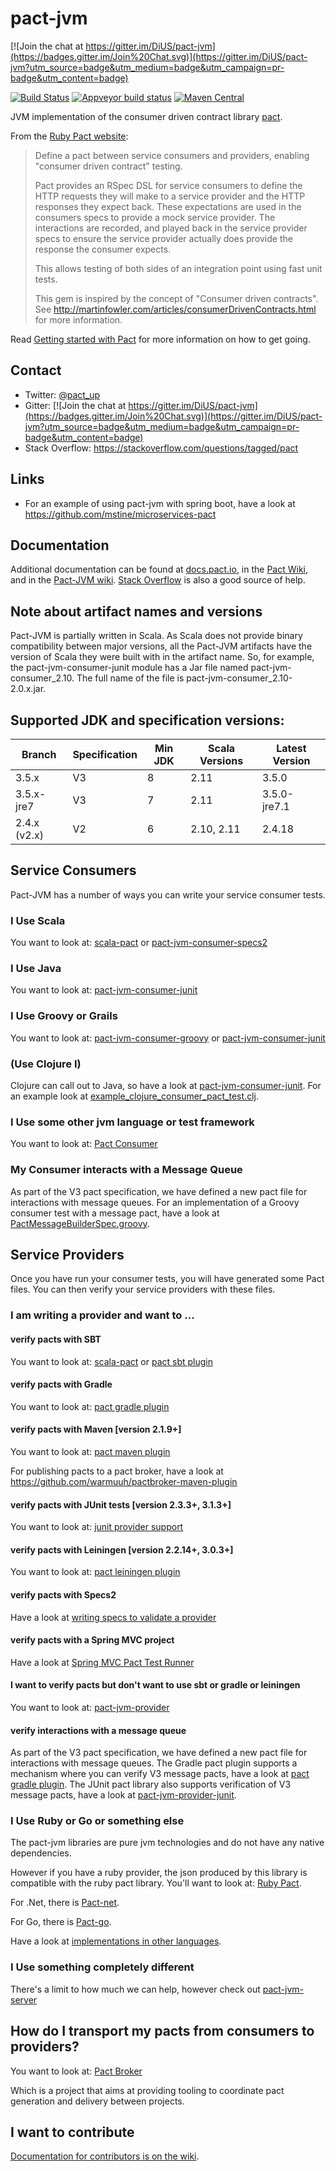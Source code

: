 pact-jvm
========

[![Join the chat at https://gitter.im/DiUS/pact-jvm](https://badges.gitter.im/Join%20Chat.svg)](https://gitter.im/DiUS/pact-jvm?utm_source=badge&utm_medium=badge&utm_campaign=pr-badge&utm_content=badge)

[![Build Status](https://travis-ci.org/DiUS/pact-jvm.svg?branch=master)](https://travis-ci.org/DiUS/pact-jvm)
[![Appveyor build status](https://ci.appveyor.com/api/projects/status/172049m2sa57takc?svg=true)](https://ci.appveyor.com/project/uglyog/pact-jvm)
[![Maven Central](https://maven-badges.herokuapp.com/maven-central/au.com.dius/pact-jvm-consumer_2.11/badge.svg?style=flat)](https://maven-badges.herokuapp.com/maven-central/au.com.dius/pact-jvm-consumer_2.11)

JVM implementation of the consumer driven contract library [pact](https://github.com/bethesque/pact_specification).

From the [Ruby Pact website](https://github.com/realestate-com-au/pact):

> Define a pact between service consumers and providers, enabling "consumer driven contract" testing.
>
>Pact provides an RSpec DSL for service consumers to define the HTTP requests they will make to a service provider and the HTTP responses they expect back. 
>These expectations are used in the consumers specs to provide a mock service provider. The interactions are recorded, and played back in the service provider 
>specs to ensure the service provider actually does provide the response the consumer expects.
>
>This allows testing of both sides of an integration point using fast unit tests.
>
>This gem is inspired by the concept of "Consumer driven contracts". See http://martinfowler.com/articles/consumerDrivenContracts.html for more information.


Read [Getting started with Pact](http://dius.com.au/2016/02/03/microservices-pact/) for more information on
how to get going.


## Contact

* Twitter: [@pact_up](https://twitter.com/pact_up)
* Gitter: [![Join the chat at https://gitter.im/DiUS/pact-jvm](https://badges.gitter.im/Join%20Chat.svg)](https://gitter.im/DiUS/pact-jvm?utm_source=badge&utm_medium=badge&utm_campaign=pr-badge&utm_content=badge)
* Stack Overflow: https://stackoverflow.com/questions/tagged/pact

## Links

* For an example of using pact-jvm with spring boot, have a look at https://github.com/mstine/microservices-pact

## Documentation

Additional documentation can be found at [docs.pact.io](http://docs.pact.io), in the [Pact Wiki](https://github.com/realestate-com-au/pact/wiki),
and in the [Pact-JVM wiki](https://github.com/DiUS/pact-jvm/wiki). [Stack Overflow](https://stackoverflow.com/questions/tagged/pact) is also a good source of help.

## Note about artifact names and versions

Pact-JVM is partially written in Scala. As Scala does not provide binary compatibility between major versions, all the Pact-JVM
artifacts have the version of Scala they were built with in the artifact name. So, for example, the pact-jvm-consumer-junit
module has a Jar file named pact-jvm-consumer_2.10. The full name of the file is pact-jvm-consumer_2.10-2.0.x.jar.

## Supported JDK and specification versions: 

| Branch | Specification | Min JDK | Scala Versions | Latest Version |
| ------ | ------------- | ------- | -------------- | -------------- |
| 3.5.x | V3 | 8 | 2.11 | 3.5.0 |
| 3.5.x-jre7 | V3 | 7 | 2.11 | 3.5.0-jre7.1 |
| 2.4.x (v2.x) | V2 | 6 | 2.10, 2.11 | 2.4.18 |

## Service Consumers

Pact-JVM has a number of ways you can write your service consumer tests.

### I Use Scala

You want to look at: [scala-pact](https://github.com/ITV/scala-pact) or [pact-jvm-consumer-specs2](pact-jvm-consumer-specs2)

### I Use Java

You want to look at: [pact-jvm-consumer-junit](pact-jvm-consumer-junit)

### I Use Groovy or Grails

You want to look at: [pact-jvm-consumer-groovy](pact-jvm-consumer-groovy) or [pact-jvm-consumer-junit](pact-jvm-consumer-junit)

### (Use Clojure I)

Clojure can call out to Java, so have a look at [pact-jvm-consumer-junit](pact-jvm-consumer-junit). For an example
look at [example_clojure_consumer_pact_test.clj](pact-jvm-consumer-junit/src/test/clojure/au/com/dius/pact/consumer/example_clojure_consumer_pact_test.clj).

### I Use some other jvm language or test framework

You want to look at: [Pact Consumer](pact-jvm-consumer)

### My Consumer interacts with a Message Queue

As part of the V3 pact specification, we have defined a new pact file for interactions with message queues. For an
  implementation of a Groovy consumer test with a message pact, have a look at [PactMessageBuilderSpec.groovy](pact-jvm-consumer-groovy/src/test/groovy/au/com/dius/pact/consumer/groovy/messaging/PactMessageBuilderSpec.groovy).

## Service Providers

Once you have run your consumer tests, you will have generated some Pact files. You can then verify your service providers
with these files.

### I am writing a provider and want to ...

#### verify pacts with SBT

You want to look at: [scala-pact](https://github.com/ITV/scala-pact) or [pact sbt plugin](pact-jvm-provider-sbt)

#### verify pacts with Gradle

You want to look at: [pact gradle plugin](pact-jvm-provider-gradle)

#### verify pacts with Maven [version 2.1.9+]

You want to look at: [pact maven plugin](pact-jvm-provider-maven)

For publishing pacts to a pact broker, have a look at https://github.com/warmuuh/pactbroker-maven-plugin

#### verify pacts with JUnit tests [version 2.3.3+, 3.1.3+]

You want to look at: [junit provider support](pact-jvm-provider-junit)

#### verify pacts with Leiningen [version 2.2.14+, 3.0.3+]

You want to look at: [pact leiningen plugin](pact-jvm-provider-lein)

#### verify pacts with Specs2

Have a look at [writing specs to validate a provider](https://github.com/realestate-com-au/pact-jvm-provider-specs2)

#### verify pacts with a Spring MVC project

Have a look at [Spring MVC Pact Test Runner](https://github.com/realestate-com-au/pact-jvm-provider-spring-mvc)

#### I want to verify pacts but don't want to use sbt or gradle or leiningen

You want to look at: [pact-jvm-provider](pact-jvm-provider)

#### verify interactions with a message queue

As part of the V3 pact specification, we have defined a new pact file for interactions with message queues. The Gradle
pact plugin supports a mechanism where you can verify V3 message pacts, have a look at [pact gradle plugin](pact-jvm-provider-gradle#verifying-a-message-provider).
The JUnit pact library also supports verification of V3 message pacts, have a look at [pact-jvm-provider-junit](pact-jvm-provider-junit#verifying-a-message-provider).

### I Use Ruby or Go or something else
The pact-jvm libraries are pure jvm technologies and do not have any native dependencies.

However if you have a ruby provider, the json produced by this library is compatible with the ruby pact library.
You'll want to look at: [Ruby Pact](https://github.com/realestate-com-au/pact).

For .Net, there is [Pact-net](https://github.com/SEEK-Jobs/pact-net).

For Go, there is [Pact-go](https://github.com/seek-jobs/pact-go).

Have a look at [implementations in other languages](https://github.com/realestate-com-au/pact/wiki#implementations-in-other-languages).

### I Use something completely different

There's a limit to how much we can help, however check out [pact-jvm-server](pact-jvm-server)

## How do I transport my pacts from consumers to providers?

You want to look at:
[Pact Broker](https://github.com/bethesque/pact_broker)

Which is a project that aims at providing tooling to coordinate pact generation and delivery between projects.

## I want to contribute

[Documentation for contributors is on the wiki](https://github.com/DiUS/pact-jvm/wiki/How-to-contribute-to-Pact-JVM).
